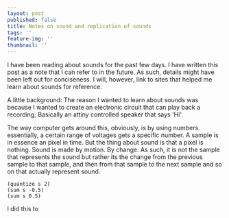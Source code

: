 ```yaml
---
layout: post
published: false
title: Notes on sound and replication of sounds
tags: ''
feature-img: ''
thumbnail: ''
---
```

I have been reading about sounds for the past few days. I have written this post as a note that I can refer to in the future. As such, details might have been left out for conciseness. I will, however, link to sites that helped me learn about sounds for reference.

A little background: The reason I wanted to learn about sounds was because I wanted to create an electronic circuit that can play back a recording; Basically an attiny controlled speaker that says 'Hi'. 



The way computer gets around this, obviously, is by using numbers. essentially, a certain range of voltages gets a specific number. A sample is in essence an pixel in time. But the thing about sound is that a pixel is nothing. Sound is made by motion. By change. As such, it is not the sample that represents the sound but rather its the change from the previous sample to that sample, and then from that sample to the next sample and so on that actually represent sound.


    (quantize s 2)
    (sum s -0.5)
    (sum s 0.5)
    
I did this to 